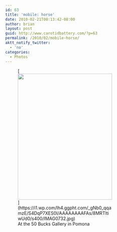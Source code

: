 ```yaml
---
id: 63
title: 'mobile: horse'
date: 2010-02-21T00:13:42-08:00
author: brian
layout: post
guid: http://www.carotidbattery.com/?p=63
permalink: /2010/02/mobile-horse/
aktt_notify_twitter:
  - 'no'
categories:
  - Photos
---
```

<figure style="width: 300px" class="wp-caption alignnone">[<img title="Horse" src="https://i1.wp.com/lh4.ggpht.com/_gNb0_qqamzE/S4DqP7XES0I/AAAAAAAAFAs/8MRTltiwUd0/s400/IMAG0732.jpg?resize=300%2C400" alt="" width="300" height="400" data-recalc-dims="1" />](https://i1.wp.com/lh4.ggpht.com/_gNb0_qqamzE/S4DqP7XES0I/AAAAAAAAFAs/8MRTltiwUd0/s400/IMAG0732.jpg)<figcaption class="wp-caption-text">At the 50 Bucks Gallery in Pomona</figcaption></figure>